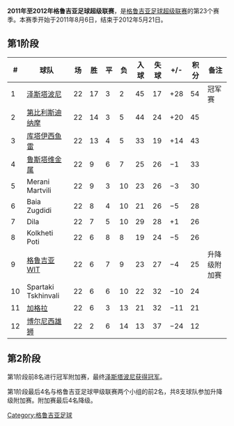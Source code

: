 **2011年至2012年格鲁吉亚足球超级联赛**，是[格鲁吉亚足球超级联赛](../Page/格鲁吉亚足球超级联赛.md "wikilink")的第23个赛季。本赛季开始于2011年8月6日，结束于2012年5月21日。

## 第1阶段

| \# | 球队                                                          | 场  | 胜  | 平 | 负  | 入球 | 失球 | \+/- | 积分 | 备注     |
| -- | ----------------------------------------------------------- | -- | -- | - | -- | -- | -- | ---- | -- | ------ |
| 1  | [泽斯塔波尼](../Page/泽斯塔波尼足球俱乐部.md "wikilink")                   | 22 | 17 | 3 | 2  | 45 | 17 | \+28 | 54 | 冠军赛    |
| 2  | [第比利斯迪纳摩](https://zh.wikipedia.org/wiki/第比利斯迪纳摩 "wikilink") | 22 | 14 | 3 | 5  | 44 | 24 | \+20 | 45 |        |
| 3  | [库塔伊西鱼雷](https://zh.wikipedia.org/wiki/库塔伊西鱼雷 "wikilink")   | 22 | 13 | 4 | 5  | 33 | 19 | \+14 | 43 |        |
| 4  | [鲁斯塔维金属](https://zh.wikipedia.org/wiki/鲁斯塔维金属 "wikilink")   | 22 | 9  | 6 | 7  | 25 | 26 | −1   | 33 |        |
| 5  | Merani Martvili                                             | 22 | 9  | 3 | 10 | 23 | 26 | −3   | 30 |        |
| 6  | Baia Zugdidi                                                | 22 | 8  | 4 | 10 | 21 | 26 | −5   | 28 |        |
| 7  | Dila                                                        | 22 | 7  | 5 | 10 | 29 | 28 | \+1  | 26 |        |
| 8  | Kolkheti Poti                                               | 22 | 6  | 8 | 8  | 19 | 24 | −5   | 26 |        |
| 9  | [格鲁吉亚WIT](https://zh.wikipedia.org/wiki/格鲁吉亚WIT "wikilink") | 22 | 6  | 7 | 9  | 23 | 27 | −4   | 25 | 升降级附加赛 |
| 10 | Spartaki Tskhinvali                                         | 22 | 6  | 6 | 10 | 22 | 32 | −10  | 24 |        |
| 11 | [加格拉](https://zh.wikipedia.org/wiki/加格拉足球俱乐部 "wikilink")    | 22 | 6  | 3 | 13 | 21 | 32 | −11  | 21 |        |
| 12 | [博尔尼西雄狮](https://zh.wikipedia.org/wiki/博尔尼西雄狮 "wikilink")   | 22 | 2  | 6 | 14 | 13 | 37 | −24  | 12 |        |

## 第2阶段

第1阶段前8名进行冠军附加赛，最终[泽斯塔波尼获得冠军](../Page/泽斯塔波尼足球俱乐部.md "wikilink")。

第1阶段最后4名与格鲁吉亚足球甲级联赛两个小组的前2名，共8支球队参加升降级附加赛。附加赛最后4名降级。

[Category:格鲁吉亚足球](https://zh.wikipedia.org/wiki/Category:格鲁吉亚足球 "wikilink")